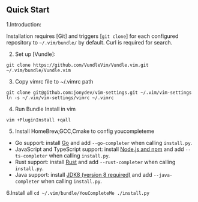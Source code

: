 ## Quick Start
1.Introduction:

Installation requires [Git] and triggers [`git clone`] for each configured repository to `~/.vim/bundle/` by default.
Curl is required for search.

2. Set up [Vundle]:

`git clone https://github.com/VundleVim/Vundle.vim.git ~/.vim/bundle/Vundle.vim`

3. Copy vimrc file to ~/.vimrc path

`git clone git@github.com:jonydev/vim-settings.git ~/.vim/vim-settings`
`ln -s ~/.vim/vim-settings/vimrc ~/.vimrc`

4. Run Bundle Install in vim

`vim +PluginInstall +qall`

5. Install HomeBrew,GCC,Cmake to config youcompleteme
- Go support: install [Go][go-install] and add `--go-completer` when calling
  `install.py`.
- JavaScript and TypeScript support: install [Node.js and npm][npm-install] and
  add `--ts-completer` when calling `install.py`.
- Rust support: install [Rust][rust-install] and add
  `--rust-completer` when calling `install.py`.
- Java support: install [JDK8 (version 8 required)][jdk-install] and add
  `--java-completer` when calling `install.py`.
  
6.Install all 
 `cd ~/.vim/bundle/YouCompleteMe
./install.py`
  
  
  
  
  [go-install]: https://golang.org/doc/install
  [npm-install]: https://docs.npmjs.com/getting-started/installing-node#1-install-nodejs--npm
  [rust-install]: https://www.rust-lang.org/
  [jdk-install]: http://www.oracle.com/technetwork/java/javase/downloads/jdk8-downloads-2133151.html
